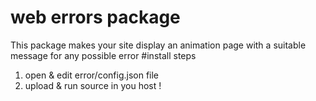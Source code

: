 # web errors package
This package makes your site display an animation page with a suitable message for any possible error
#install steps
1. open & edit error/config.json file
2. upload & run source in you host !
